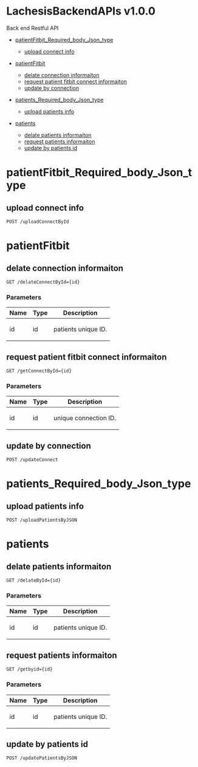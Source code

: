 # LachesisBackendAPIs v1.0.0

Back end Restful API

- [patientFitbit_Required_body_Json_type](#patientfitbit_required_body_json_type)
	- [upload connect info](#upload-connect-info)
	
- [patientFitbit](#patientfitbit)
	- [delate connection informaiton](#delate-connection-informaiton)
	- [request patient fitbit connect informaiton](#request-patient-fitbit-connect-informaiton)
	- [update by connection](#update-by-connection)
	
- [patients_Required_body_Json_type](#patients_required_body_json_type)
	- [upload patients info](#upload-patients-info)
	
- [patients](#patients)
	- [delate patients informaiton](#delate-patients-informaiton)
	- [request patients informaiton](#request-patients-informaiton)
	- [update by patients id](#update-by-patients-id)
	


# patientFitbit_Required_body_Json_type

## upload connect info



	POST /uploadConnectById


# patientFitbit

## delate connection informaiton



	GET /delateConnectById={id}


### Parameters

| Name    | Type      | Description                          |
|---------|-----------|--------------------------------------|
| id			| id			|  <p>patients unique ID.</p>							|

## request patient fitbit connect informaiton



	GET /getConnectById={id}


### Parameters

| Name    | Type      | Description                          |
|---------|-----------|--------------------------------------|
| id			| id			|  <p>unique connection ID.</p>							|

## update by connection



	POST /updateConnect


# patients_Required_body_Json_type

## upload patients info



	POST /uploadPatientsByJSON


# patients

## delate patients informaiton



	GET /delateById={id}


### Parameters

| Name    | Type      | Description                          |
|---------|-----------|--------------------------------------|
| id			| id			|  <p>patients unique ID.</p>							|

## request patients informaiton



	GET /getbyid={id}


### Parameters

| Name    | Type      | Description                          |
|---------|-----------|--------------------------------------|
| id			| id			|  <p>patients unique ID.</p>							|

## update by patients id



	POST /updatePatientsByJSON



